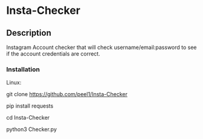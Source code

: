 # Insta-Checker

## Description 
Instagram Account checker that will check username/email:password to see if the account credentials are correct.

### Installation
Linux:
  
  git clone https://github.com/peel1/Insta-Checker
  
  pip install requests
  
  cd Insta-Checker
  
  python3 Checker.py

